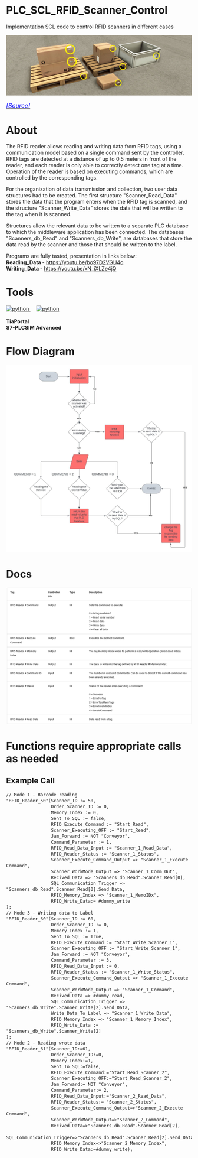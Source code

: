 # PLC_SCL_RFID_Scanner_Control
Implementation SCL code to control RFID scanners in different cases  

![FactoryIO Baner](images/Banner.jpg)

<p align="left">
  <a href="https://docs.factoryio.com/manual/parts/sensors/#rfid-reader">
    <i><font color="blue" size="3">[Source]</font></i>
  </a>
</p>

# About

The RFID reader allows reading and writing data from RFID tags, using a communication model based on a single command sent by the controller. RFID tags are detected at a distance of up to 0.5 meters in front of the reader, and each reader is only able to correctly detect one tag at a time. Operation of the reader is based on executing commands, which are controlled by the corresponding tags. <br>

For the organization of data transmission and collection, two user data structures had to be created. The first structure "Scanner_Read_Data" stores the data that the program enters when the RFID tag is scanned, and the structure "Scanner_Write_Data" stores the data that will be written to the tag when it is scanned. <br>

Structures allow the relevant data to be written to a separate PLC database to which the middleware application has been connected. The databases "Scanners_db_Read" and "Scanners_db_Write", are databases that store the data read by the scanner and those that should be written to the label. <br>

Programs are fully tasted, presentation in links below: <br>
<strong> Reading_Data </strong> - https://youtu.be/bo97D2VGU4o <br>
<strong> Writing_Data </strong> - https://youtu.be/xN_iXLZe4jQ <br>

# Tools

<div align="left">
  <a href="https://www.siemens.com" target="_blank" rel="noreferrer"> <img src="https://images.crunchbase.com/image/upload/c_lpad,h_170,w_170,f_auto,b_white,q_auto:eco,dpr_1/mky0fkibqswnxfbvhk3i" alt="python" width="40" height="40"/> </a>
  <img width="12" />
  <a href="https://factoryio.com/" target="_blank" rel="noreferrer"> <img src="https://europe1.discourse-cdn.com/standard20/uploads/factoryio/original/1X/cc7f98b5e86ab15071a0e830568aa12e2c1f872c.png" alt="python" width="40" height="40"/> </a>
</div>
<br>
<strong> TiaPortal </strong> <br>
<strong> S7-PLCSIM Advanced </strong>

# Flow Diagram

<img src="images/Flow_Chart.jpeg" alt="Flow_Diagram" width="800"/>

# Docs

<img src="images/Docs.png" alt="Flow_Diagram" width="800"/>

# Functions require appropriate calls as needed 
## Example Call 

```SCL
// Mode 1 - Barcode reading
"RFID_Reader_50"(Scanner_ID := 50,
                 Order_Scanner_ID := 0,
                 Memory_Index := 0,
                 Sent_To_SQL := false,
                 RFID_Execute_Command := "Start_Read",
                 Scanner_Executing_OFF := "Start_Read",
                 Jam_Forward := NOT "Conveyor",
                 Command_Parameter := 1,
                 RFID_Read_Data_Input := "Scanner_1_Read_Data",
                 RFID_Reader_Status := "Scanner_1_Status",
                 Scanner_Execute_Command_Output => "Scanner_1_Execute Command",
                 Scanner_WorkMode_Output => "Scanner_1_Comm_Out",
                 Recived_Data => "Scanners_db_Read".Scanner_Read[0],
                 SQL_Communication_Trigger => "Scanners_db_Read".Scanner_Read[0].Send_Data,
                 RFID_Memory_Index => "Scanner_1_MemoIDx",
                 RFID_Write_Data:= #dummy_write
);
// Mode 3 - Writing data to Label
"RFID_Reader_60"(Scanner_ID := 60,
                 Order_Scanner_ID := 0,
                 Memory_Index := 1,
                 Sent_To_SQL := True,
                 RFID_Execute_Command := "Start_Write_Scanner_1",
                 Scanner_Executing_OFF := "Start_Write_Scanner_1",
                 Jam_Forward := NOT "Conveyor",
                 Command_Parameter := 3,
                 RFID_Read_Data_Input := 0,
                 RFID_Reader_Status := "Scanner_1_Write_Status",
                 Scanner_Execute_Command_Output => "Scanner_1_Execute Command",
                 Scanner_WorkMode_Output => "Scanner_1_Command",
                 Recived_Data => #dummy_read,
                 SQL_Communication_Trigger => "Scanners_db_Write".Scanner_Write[2].Send_Data,
                 Write_Data_To_Label => "Scanner_1_Write_Data",
                 RFID_Memory_Index => "Scanner_1_Memory_Index",
                 RFID_Write_Data := "Scanners_db_Write".Scanner_Write[2]
);
// Mode 2 - Reading wrote data
"RFID_Reader_61"(Scanner_ID:=61,
                 Order_Scanner_ID:=0,
                 Memory_Index:=1,
                 Sent_To_SQL:=false,
                 RFID_Execute_Command:="Start_Read_Scanner_2",
                 Scanner_Executing_OFF:="Start_Read_Scanner_2",
                 Jam_Forward:= NOT "Conveyor",
                 Command_Parameter:= 2,
                 RFID_Read_Data_Input:="Scanner_2_Read_Data",
                 RFID_Reader_Status:= "Scanner_2_Status",
                 Scanner_Execute_Command_Output=>"Scanner_2_Execute Command",
                 Scanner_WorkMode_Output=>"Scanner_2_Command",
                 Recived_Data=>"Scanners_db_Read".Scanner_Read[2],
                 SQL_Communication_Trigger=>"Scanners_db_Read".Scanner_Read[2].Send_Data,
                 RFID_Memory_Index=>"Scanner_2_Memory_Index",
                 RFID_Write_Data:=#dummy_write);


